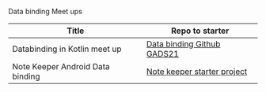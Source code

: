 
Data binding Meet ups


| Title               | Repo to starter |                                    
| --------------------| ------------- |
| Databinding in Kotlin meet up      | [ Data binding Github GADS21 ](https://github.com/TimzOwen/Databinding-Kotlin) |
|Note Keeper Android Data binding   | [Note keeper starter project](https://github.com/gatchang-stephen/Notekeeper-GADS2021-part-1 ) |
